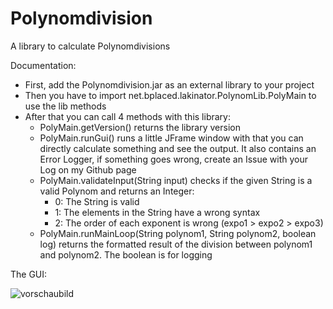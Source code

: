 # Polynomdivision
A library to calculate Polynomdivisions

Documentation:
- First, add the Polynomdivision.jar as an external library to your project
- Then you have to import net.bplaced.lakinator.PolynomLib.PolyMain to use the lib methods
- After that you can call 4 methods with this library:
  - PolyMain.getVersion() returns the library version
  - PolyMain.runGui() runs a little JFrame window with that you can directly calculate something and see the output.
    It also contains an Error Logger, if something goes wrong, create an Issue with your Log on my Github page
  - PolyMain.validateInput(String input) checks if the given String is a valid Polynom and returns an Integer:
     - 0: The String is valid
     - 1: The elements in the String have a wrong syntax
     - 2: The order of each exponent is wrong (expo1 > expo2 > expo3)
  - PolyMain.runMainLoop(String polynom1, String polynom2, boolean log) returns the formatted result of the division between polynom1 and polynom2.
    The boolean is for logging

The GUI:

![vorschaubild](https://cloud.githubusercontent.com/assets/21976072/23831925/18405f00-072b-11e7-9927-9d69af3327f8.png)
